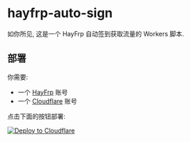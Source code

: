 # hayfrp-auto-sign

如你所见, 这是一个 HayFrp 自动签到获取流量的 Workers 脚本.

## 部署

你需要:
- 一个 [HayFrp](https://console.hayfrp.com) 账号
- 一个 [Cloudflare](https://dash.cloudflare.com) 账号

点击下面的按钮部署:

[![Deploy to Cloudflare](https://deploy.workers.cloudflare.com/button)](https://deploy.workers.cloudflare.com/?url=https://github.com/wyf9-hayfrp-auto-sign)

## 